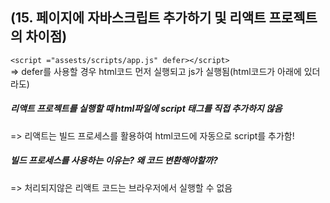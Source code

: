 ## (15. 페이지에 자바스크립트 추가하기 및 리액트 프로젝트의 차이점)
`<script ="assests/scripts/app.js" defer></script>` <br/>
 => defer를 사용할 경우 html코드 먼저 실행되고 js가 실행됨(html코드가 아래에 있더라도)

##### 리액트 프로젝트를 실행할 때 html파일에 script 태그를 직접 추가하지 않음<br>
 => 리액트는 빌드 프로세스를 활용하여 html코드에 자동으로 script를 추가함!

##### 빌드 프로세스를 사용하는 이유는? 왜 코드 변환해야할까?
 => 처리되지않은 리액트 코드는 브라우저에서 실행할 수 없음
